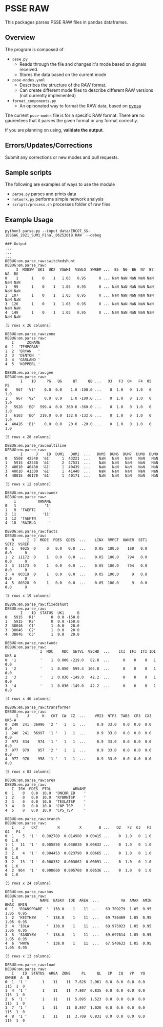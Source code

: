 
# PSSE RAW

This packages parses PSSE RAW files in pandas dataframes.


## Overview

The program is composed of 

- `psse.py` 
	- Reads through the file and changes it's mode based on signals received.  
	- Stores the data based on the current mode
- `psse-modes.yaml` 
	- Describes the structure of the RAW format.  
	- Can create different mode files to describe different RAW versions (not currently implemented)
- `format_components.py`
	- An opinonated way to format the RAW data, based on [pypsa](https://pypsa.org/)

The current `psse-modes` file is for a specific RAW format.  There are no gaurentees that it parses the given format or any format correctly.  

If you are planning on using, __validate the output__.  

## Errors/Updates/Corrections

Submit any corrections or new modes and pull requests.

## Sample scripts

The following are examples of ways to use the module

- `parse.py` parses and prints data
- `network.py` performs simple network analysis
- `scripts/process.sh` processes folder of raw files

## Example Usage

```
python3 parse.py --input data/ERCOT_SS-18SSWG_2021_SUM1_Final_06252018.RAW  --debug

### Output
...
...
...
DEBUG:em.parse_raw:switchedshunt
DEBUG:em.parse_raw:
     I  MODSW  UK1  UK2  VSWHI  VSWLO  SWREM ...  B5  N6  B6  N7  B7  N8  B8
0    1      1    0    1   1.03   0.95      0 ... NaN NaN NaN NaN NaN NaN NaN
1   99      1    0    1   1.03   0.95      0 ... NaN NaN NaN NaN NaN NaN NaN
2  107      1    0    1   1.03   0.95      0 ... NaN NaN NaN NaN NaN NaN NaN
3  126      1    0    1   1.03   0.95      0 ... NaN NaN NaN NaN NaN NaN NaN
4  149      1    0    1   1.03   0.95      0 ... NaN NaN NaN NaN NaN NaN NaN

[5 rows x 26 columns]

DEBUG:em.parse_raw:zone
DEBUG:em.parse_raw:
   I      ZONAME
0  1  'TEMPORAR'
1  2  'BRYAN   '
2  3  'DENTON  '
3  4  'GARLAND '
4  5  'KOPPERL '

DEBUG:em.parse_raw:gen
DEBUG:em.parse_raw:
       I    ID     PG   QG     QT     QB ...   O3   F3  O4   F4  O5   F5
0    967  'V1'    0.0  0.0    1.0 -100.0 ...    0  1.0   0  1.0   0  1.0
1    967  'V2'    0.0  0.0    1.0 -100.0 ...    0  1.0   0  1.0   0  1.0
2   5920  'EQ'  599.4  0.0  360.0 -360.0 ...    0  1.0   0  1.0   0  1.0
3   6103  'EQ'  219.0  0.0  132.0 -132.0 ...    0  1.0   0  1.0   0  1.0
4  40426  'B1'    0.0  0.0   20.0  -20.0 ...    0  1.0   0  1.0   0  1.0

[5 rows x 28 columns]

DEBUG:em.parse_raw:multiline
DEBUG:em.parse_raw:
       I      J    ID  DUM1   DUM2  ...   DUM5  DUM6  DUM7  DUM8  DUM9
0   5568  42540  '&1'     1  43221  ...    NaN   NaN   NaN   NaN   NaN
1   5915  42530  '&1'     2  47531  ...    NaN   NaN   NaN   NaN   NaN
2  40010  40430  '&1'     1  40439  ...    NaN   NaN   NaN   NaN   NaN
3  40010  41330  '&1'     1  41440  ...    NaN   NaN   NaN   NaN   NaN
4  40015  40170  '&1'     1  40171  ...    NaN   NaN   NaN   NaN   NaN

[5 rows x 12 columns]

DEBUG:em.parse_raw:owner
DEBUG:em.parse_raw:
    I          OWNAME
0   1             '1'
1   9  'TAEPTC      '
2  11            '11'
3  12  'TAEPTN      '
4  18  'RAIRLG      '

DEBUG:em.parse_raw:facts
DEBUG:em.parse_raw:
   N      I  J  MODE  PDES  QDES  ...    LINX  RMPCT  OWNER  SET1  SET2  VSREF
0  1   9025  0     0   0.0   0.0  ...    0.05  100.0    190   0.0   0.0      0
1  2  11172  0     1   0.0   0.0  ...    0.05  100.0    794   0.0   0.0      0
2  3  11173  0     1   0.0   0.0  ...    0.05  100.0    794   0.0   0.0      0
3  4  80319  0     1   0.0   0.0  ...    0.05  100.0      9   0.0   0.0      0
4  5  80320  0     1   0.0   0.0  ...    0.05  100.0      9   0.0   0.0      0

[5 rows x 19 columns]

DEBUG:em.parse_raw:fixedshunt
DEBUG:em.parse_raw:
       I    ID  STATUS  UK1      B
0   5915  'R1'       0  0.0 -150.0
1   5915  'R2'       0  0.0 -150.0
2  38046  'C1'       1  0.0   20.0
3  38046  'C2'       1  0.0   20.0
4  38046  'C3'       1  0.0   20.0

DEBUG:em.parse_raw:twodc
DEBUG:em.parse_raw:
                I  MDC    RDC  SETVL  VSCHD  ...    ICI  IFI  ITI IDI  UK3-A
0  '1           '    1  0.000 -219.0   82.0  ...      0    0    0   1    0.0
1  '2           '    1  0.050  599.4  164.0  ...      0    0    0   1    0.0
2  '3           '    1  0.036 -149.0   42.2  ...      0    0    0   1    0.0
3  '4           '    1  0.036 -149.0   42.2  ...      0    0    0   1    0.0

[4 rows x 46 columns]

DEBUG:em.parse_raw:transformer
DEBUG:em.parse_raw:
     I    J      K   CKT  CW  CZ  ...    VMI3  NTP3  TAB3  CR3  CX3  UK5-A
0  240  241  36996  '2 '   1   1  ...     0.9  33.0   0.0  0.0  0.0    0.0
1  240  241  36997  '1 '   1   1  ...     0.9  33.0   0.0  0.0  0.0    0.0
2  973  834    974  '1 '   1   1  ...     0.9  33.0   0.0  0.0  0.0    0.0
3  977  979    957  '2 '   1   1  ...     0.9  33.0   0.0  0.0  0.0    0.0
4  977  976    958  '1 '   1   1  ...     0.9  33.0   0.0  0.0  0.0    0.0

[5 rows x 83 columns]

DEBUG:em.parse_raw:area
DEBUG:em.parse_raw:
   I  ISW  PDES  PTOL          ARNAME
0  1    0   0.0  10.0  'ONCOR_ED    '
1  2    0   0.0  10.0  'RYBRNTSP    '
2  3    0   0.0  10.0  'TEXLATSP    '
3  4    0   0.0  10.0  'CNP_TSP     '
4  5    0   0.0  10.0  'CPS_TSP     '

DEBUG:em.parse_raw:branch
DEBUG:em.parse_raw:
   I    J   CKT         R         X        B ...   O2   F2  O3   F3  O4   F4
0  1    5  '1 '  0.002788  0.014900  0.00415 ...    0  1.0   0  1.0   0  1.0
1  1   11  '1 '  0.005850  0.030030  0.00832 ...    0  1.0   0  1.0   0  1.0
2  2    4  '1 '  0.004453  0.023790  0.00665 ...    0  1.0   0  1.0   0  1.0
3  2   13  '1 '  0.000332  0.003062  0.00091 ...    0  1.0   0  1.0   0  1.0
4  2  964  '1 '  0.000660  0.005760  0.00536 ...    0  1.0   0  1.0   0  1.0

[5 rows x 24 columns]

DEBUG:em.parse_raw:bus
DEBUG:em.parse_raw:
   I            NAME  BASKV  IDE  AREA  ...          VA  AMAX  AMIN  BMAX  BMIN
0  1  'ROANSPRARE  '  138.0    1    11  ...   69.709279  1.05  0.95  1.05  0.95
1  2  'KEITHSW     '  138.0    1    11  ...   69.756469  1.05  0.95  1.05  0.95
2  4  'IOLA        '  138.0    1    11  ...   69.975923  1.05  0.95  1.05  0.95
3  5  'SANDYSW     '  138.0    1    11  ...   69.697614  1.05  0.95  1.05  0.95
4  6  'HWY6        '  138.0    1    11  ...   67.540633  1.05  0.95  1.05  0.95

[5 rows x 13 columns]

DEBUG:em.parse_raw:load
DEBUG:em.parse_raw:
   I    ID  STATUS  AREA  ZONE     PL     QL   IP   IQ   YP   YQ  OWNER  A  B
0  1  '1 '       1    11    11  7.626  2.961  0.0  0.0  0.0  0.0    115  1  0
1  4  '1 '       1    11    11  7.807  0.835  0.0  0.0  0.0  0.0    115  1  0
2  6  '1 '       1    11    11  5.095  1.523  0.0  0.0  0.0  0.0    115  1  0
3  7  '1 '       1    11    11  8.897  1.020  0.0  0.0  0.0  0.0    115  1  0
4  8  '1 '       1    11    11  3.709  0.831  0.0  0.0  0.0  0.0    115  1  0
```
